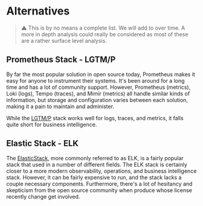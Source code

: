 # Alternatives

> :warning: This is by no means a complete list. We will add to over time. A more in depth analysis could really be
> considered as most of these are a rather surface level analysis.

## Prometheus Stack - LGTM/P

By far the most popular solution in open source today, Prometheus makes it easy for anyone to instrument their systems.
It's been around for a long time and has a lot of community support. However, Prometheus (metrics), Loki (logs), Tempo
(traces), and Mimir (metrics) all handle similar kinds of information, but storage and configuration varies between each
solution, making it a pain to maintain and administer.

While the [LGTM/P][] stack works well for logs, traces, and metrics, it falls quite short for business intelligence.

[LGTM/P]: https://grafana.com/go/webinar/getting-started-with-grafana-lgtm-stack/

## Elastic Stack - ELK

The [ElasticStack][], more commonly referred to as ELK, is a fairly popular stack that used in a number of different
fields. The ELK stack is certainly closer to a more modern observability, operations, and business intelligence stack.
However, it can be fairly expensive to run, and the stack lacks a couple necessary components. Furthermore, there's a
lot of hesitancy and skepticism from the open source community when produce whose license recently change get involved.

[ElasticStack]: https://www.elastic.co/elastic-stack
